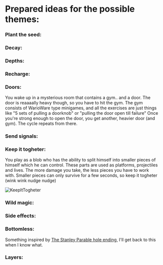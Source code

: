 # Prepared ideas for the possible themes:

### Plant the seed:

### Decay:

### Depths:

### Recharge:

### Doors:
You wake up in a mysterious room that contains a gym.. and a door. The door is reaaaally heavy though, so you have to hit the gym.
The gym consists of WarioWare type minigames, and all the exercises are just things like "5 sets of pulling a doorknob" or "pulling the door open till failure"
Once you're strong enough to open the door, you get another, heavier door (and gym). The cycle repeats from there.

### Send signals:

### Keep it togheter:
You play as a blob who has the ability to split himself into smaller pieces of himself which he can control.
These parts are used as platforms, projectiles and lives. The more damage you take, the less pieces you have to work with.
Smaller pieces can only survive for a few seconds, so keep it togheter (wink wink nudge nudge)


![KeepItTogheter](https://github.com/user-attachments/assets/2207bc76-c083-4560-b4d9-93eb80d00f00)


### Wild magic:

### Side effects:

### Bottomless:
Something inspired by [The Stanley Parable hole ending](https://www.youtube.com/watch?v=iF-a52LowrI), I'll get back to this when I know what.

### Layers:
